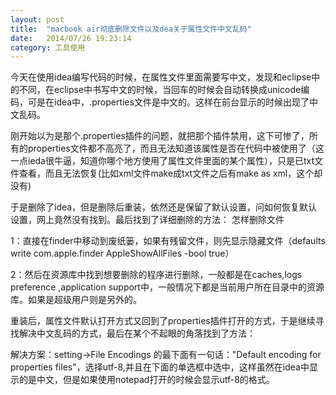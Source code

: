 ```yaml
---
layout: post
title:  "macbook air彻底删除文件以及dea关于属性文件中文乱码"
date:   2014/07/26 19:23:14 
category: 工具使用
---
```


今天在使用idea编写代码的时候，在属性文件里面需要写中文，发现和eclipse中的不同，在eclipse中书写中文的时候，当回车的时候会自动转换成unicode编码，可是在idea中，.properties文件是中文的。这样在前台显示的时候出现了中文乱码。

刚开始以为是那个.properties插件的问题，就把那个插件禁用，这下可惨了，所有的properties文件都不高亮了，而且无法知道该属性是否在代码中被使用了（这一点ieda很牛逼，知道你哪个地方使用了属性文件里面的某个属性），只是已txt文件查看，而且无法恢复(比如xml文件make成txt文件之后有make as xml，这个却没有)



于是删除了idea，但是删除后重装，依然还是保留了默认设置，问如何恢复默认设置，网上竟然没有找到。最后找到了详细删除的方法：
怎样删除文件

1：直接在finder中移动到废纸篓，如果有残留文件，则先显示隐藏文件（defaults write com.apple.finder AppleShowAllFiles -bool true）

2：然后在资源库中找到想要删除的程序进行删除，一般都是在caches,logs preference  ,application support中，一般情况下都是当前用户所在目录中的资源库。如果是超级用户则是另外的。

重装后，属性文件默认打开方式又回到了properties插件打开的方式，于是继续寻找解决中文乱码的方式，最后在某个不起眼的角落找到了方法：

解决方案：setting->File Encodings 的最下面有一句话："Default encoding for properties files"，选择utf-8,并且在下面的单选框中选中，这样虽然在idea中显示的是中文，但是如果使用notepad打开的时候会显示utf-8的格式。
